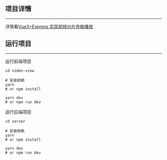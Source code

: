 ## 项目详情

---

详情看[Vue3+Express 实现视频分片传输播放](https://juejin.cn/post/7087622367702155271)

## 运行项目

---

运行前端项目

```
cd video-view

# 安装依赖
yarn
# or npm install

yarn dev
# or npm run dev
```

运行后端项目

```
cd server

# 安装依赖
yarn
# or npm install

yarn dev
# or npm run dev
```
